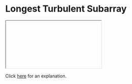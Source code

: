 # Longest Turbulent Subarray 

<iframe></iframe>

Click [here](Explanation.md) for an explanation.

